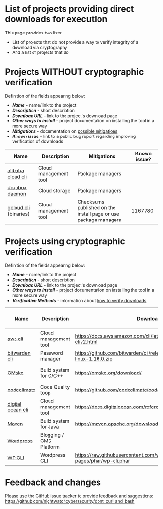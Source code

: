# List of projects providing direct downloads for execution
This page provides two lists:
- List of projects that do not provide a way to verify integrity of a download via cryptography
- And a list of projects that do

# Projects WITHOUT cryptographic verification
Definition of the fields appearing below:
   * ***Name*** - name/link to the project
   * ***Description*** - short description
   * ***Download URL*** - link to the project's download page
   * ***Other ways to install*** - project documentation on installing the tool in a more secure way
   * ***Mitigations*** - documentation on [possible mitigations](METHODS.MD)
   * ***Known issue*** - link to a public bug report regarding improving verification of downloads

| Name | Description | Mitigations | Known issue? |
|------|-------------|-------------|--------------|
| [alibaba cloud cli](https://github.com/aliyun/aliyun-cli)| Cloud management tool | Package managers  |  |
| [dropbox daemon](https://www.dropbox.com/install-linux) | Cloud storage | Package managers |  |
| [gcloud cli](https://cloud.google.com/sdk/gcloud) (binaries) | Cloud management tool | Checksums published on the install page or use package managers  | 1167780 |

# Projects using cryptographic verification
Definition of the fields appearing below:
   * ***Name*** - name/link to the project
   * ***Description*** - short description
   * ***Download URL*** - link to the project's download page
   * ***Other ways to install*** - project documentation on installing the tool in a more secure way
   * ***Verification Methods*** - information about [how to verify downloads](METHODS.MD)

| Name | Description | Downloads | Other ways to install | Verification Methods |
|------|-------------|-----------------------|--------------|--------------|
| [aws cli](https://docs.aws.amazon.com/cli/index.html) | Cloud management tool | https://docs.aws.amazon.com/cli/latest/userguide/install-cliv2.html |  | [PGP signature](https://docs.aws.amazon.com/cli/latest/userguide/install-cliv2-linux.html#v2-install-linux-validate) |
| [bitwarden cli](https://bitwarden.com/help/article/cli/) | Password manager | https://github.com/bitwarden/cli/releases/download/v1.16.0/bw-linux-1.16.0.zip | Package managers | Checksums |
| [CMake](https://cmake.org/) | Build system for C/C++ | https://cmake.org/download/ | [Docs](https://cmake.org/install/) | [PGP-signed checksum](https://cmake.org/install/#download-verification) |
| [codeclimate](https://github.com/codeclimate/codeclimate#anywhere) | Code Quality toop | https://github.com/codeclimate/codeclimate | | Homebrew or docker |
| [digital ocean cli](https://docs.digitalocean.com/reference/doctl/) | Cloud management tool | https://docs.digitalocean.com/reference/doctl/how-to/install/ | Package managers | Checksums on GitHub |  |
| [Maven](https://maven.apache.org/) | Build system for Java | https://maven.apache.org/download.cgi | APT / RPM | [PGP signature](https://infra.apache.org/release-signing#verifying-signature) |
| [Wordpress](https://wordpress.org/download/releases/) | Blogging / CMS Platform |  |  | Checksums |
| [WP CLI](https://make.wordpress.org/cli/handbook/guides/installing/) | Wordpress CLI | https://raw.githubusercontent.com/wp-cli/builds/gh-pages/phar/wp-cli.phar |  | Checksums and PGP |

# Feedback and changes
Please use the GitHub issue tracker to provide feedback and suggestions:
https://github.com/nightwatchcybersecurity/dont_curl_and_bash
